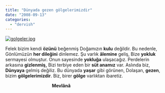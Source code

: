 ```yaml
---
title: "Dünyada gezen gölgelerimizdir"
date: "2008-09-13"
categories: 
  - "dervish"
---
```


[![golgeler.jpg](/uploads/2008/09/golgeler.jpg)](/uploads/2008/09/golgeler.jpg "golgeler.jpg")

Felek bizim kendi **özünü** beğenmiş Doğamızın **kulu** değildir. Bu nedenle, Gönlümüzün **her dileğini** dinlemez. Şu varlık **âlemine** geliş, Bize **yokluk** sermayesi olmuştur. Onun sayesinde **yokluğa** ulaşacağız. Perdelerin arkasına **gizlenmiş,** Bizi terbiye eden bir **süt anamız** var. Aslında biz, **Dünyaya** gelmiş değiliz. Bu dünyada **yaşar** gibi görünen, Dolaşan, **gezen**, bizim **gölgelerimizdir**. Biz, birer **gölge** varlıktan ibaretiz.

                                     **Mevlânâ**
